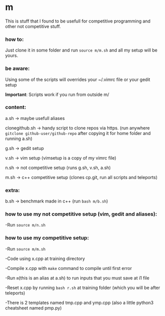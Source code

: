 # m
This is stuff that I found to be usefull for competitive programming and other not competitive stuff.

### how to:
Just clone it in some folder and run `source m/m.sh` and all my setup will be yours.

### be aware:
Using some of the scripts will overrides your ~/.vimrc file or your gedit setup

**Important**: Scripts work if you run from outside m/

### content:
a.sh -> maybe usefull aliases

clonegithub.sh -> handy script to clone repos via https. (run anywhere `gitclone github-user/github-repo` after copying it for home folder and running a.sh)

g.sh -> gedit setup

v.sh -> vim setup (vimsetup is a copy of my vimrc file)

n.sh -> not competitive setup (runs g.sh, v.sh, a.sh)

m.sh -> c++ competitive setup (clones cp.git, run all scripts and teleports)

### extra:
b.sh -> benchmark made in c++ (run `bash m/b.sh`)


### how to use my not competitive setup (vim, gedit and aliases):
-Run `source m/n.sh`

### how to use my competitive setup:
-Run `source m/m.sh`

-Code using x.cpp at training directory

-Compile x.cpp with `make` command to compile until first error

-Run `m`(this is an alias at a.sh) to run inputs that you must save at i1 file

-Reset x.cpp by running `bash r.sh` at training folder (which you will be after teleports)

-There is 2 templates named tmp.cpp and ymp.cpp (also a little python3 cheatsheet named pmp.py)
